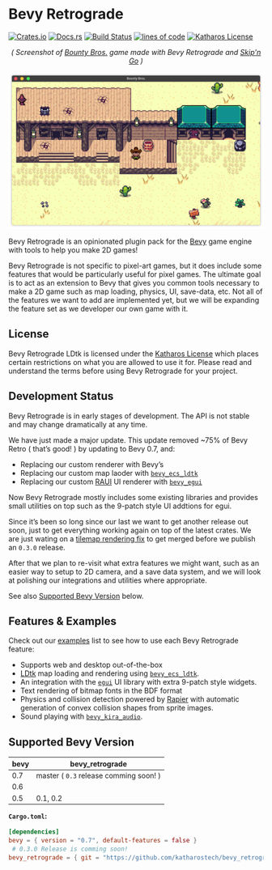 # Bevy Retrograde

[![Crates.io](https://img.shields.io/crates/v/bevy_retrograde.svg)](https://crates.io/crates/bevy_retrograde)
[![Docs.rs](https://docs.rs/bevy_retrograde/badge.svg)](https://docs.rs/bevy_retrograde)
[![Build Status](https://github.com/katharostech/bevy_retrograde/actions/workflows/rust.yaml/badge.svg)](https://github.com/katharostech/bevy_retrograde/actions/workflows/rust.yaml)
[![lines of code](https://tokei.rs/b1/github/katharostech/bevy_retrograde?category=code)](https://github.com/katharostech/bevy_retrograde)
[![Katharos License](https://img.shields.io/badge/License-Katharos-blue)](https://github.com/katharostech/katharos-license)

<div align="center">
    <em>( Screenshot of <a href="https://katharostech.com/post/bounty-bros-on-web">Bounty Bros.</a> game made with Bevy Retrograde and <a href="https://github.com/katharostech/skipngo">Skip'n Go</a> )</em>
</div>

![bounty bros game screenshot](./doc/bounty_bros.png)

[skipngo]:  https://github.com/katharostech/skipngo

Bevy Retrograde is an opinionated plugin pack for the [Bevy][__link0] game engine with tools to help you make 2D games!

Bevy Retrograde is not specific to pixel-art games, but it does include some features that would be particularly useful for pixel games. The ultimate goal is to act as an extension to Bevy that gives you common tools necessary to make a 2D game such as map loading, physics, UI, save-data, etc. Not all of the features we want to add are implemented yet, but we will be expanding the feature set as we developer our own game with it.


## License

Bevy Retrograde LDtk is licensed under the [Katharos License][__link1] which places certain restrictions on what you are allowed to use it for. Please read and understand the terms before using Bevy Retrograde for your project.


## Development Status

Bevy Retrograde is in early stages of development. The API is not stable and may change dramatically at any time.

We have just made a major update. This update removed ~75% of Bevy Retro ( that’s good! ) by updating to Bevy 0.7, and:

 - Replacing our custom renderer with Bevy’s
 - Replacing our custom map laoder with [`bevy_ecs_ldtk`][__link2]
 - Replacing our custom [RAUI][__link3] UI renderer with [`bevy_egui`][__link4]

Now Bevy Retrograde mostly includes some existing libraries and provides small utilities on top such as the 9-patch style UI addtions for egui.

Since it’s been so long since our last we want to get another release out soon, just to get everything working again on top of the latest crates. We are just wating on a [tilemap rendering fix][__link5] to get merged before we publish an `0.3.0` release.

After that we plan to re-visit what extra features we might want, such as an easier way to setup to 2D camera, and a save data system, and we will look at polishing our integrations and utilities where appropriate.

See also [Supported Bevy Version](#supported-bevy-version) below.


## Features & Examples

Check out our [examples][__link6] list to see how to use each Bevy Retrograde feature:

 - Supports web and desktop out-of-the-box
 - [LDtk][__link7] map loading and rendering using [`bevy_ecs_ldtk`][__link8].
 - An integration with the [`egui`][__link9] UI library with extra 9-patch style widgets.
 - Text rendering of bitmap fonts in the BDF format
 - Physics and collision detection powered by [Rapier][__link10] with automatic generation of convex collision shapes from sprite images.
 - Sound playing with [`bevy_kira_audio`][__link11].


## Supported Bevy Version

| bevy | bevy_retrograde |
| --- | --- |
| 0.7 | master ( `0.3` release comming soon! ) |
| 0.6 |  |
| 0.5 | 0.1, 0.2 |

**`Cargo.toml`:**


```toml
[dependencies]
bevy = { version = "0.7", default-features = false }
 # 0.3.0 Release is comming soon!
bevy_retrograde = { git = "https://github.com/katharostech/bevy_retrograde.git" }
```



 [__link0]: https://bevyengine.org
 [__link1]: https://github.com/katharostech/katharos-license
 [__link10]: https://rapier.rs/
 [__link11]: https://github.com/NiklasEi/bevy_kira_audio
 [__link2]: https://github.com/Trouv/bevy_ecs_ldtk
 [__link3]: https://raui-labs.github.io/raui/
 [__link4]: https://github.com/mvlabat/bevy_egui
 [__link5]: https://github.com/StarArawn/bevy_ecs_tilemap/pull/197
 [__link6]: https://github.com/katharostech/bevy_retrograde/tree/master/examples#bevy-retro-examples
 [__link7]: https://ldtk.io
 [__link8]: https://github.com/Trouv/bevy_ecs_ldtk
 [__link9]: https://github.com/emilk/egui

